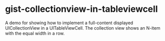 # gist-collectionview-in-tableviewcell
A demo for showing how to implement a full-content displayed UICollectionView in a UITableViewCell. The collection view shows an N-item with the equal width in a row.
